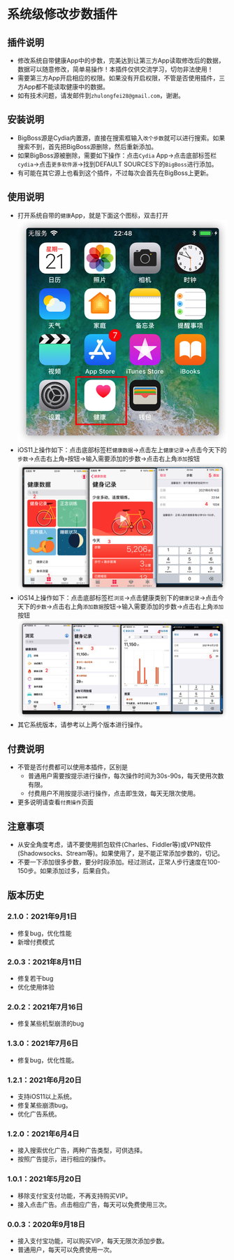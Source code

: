 # 系统级修改步数插件

## 插件说明
* 修改系统自带健康App中的步数，完美达到让第三方App读取修改后的数据，数据可以随意修改，简单易操作！本插件仅供交流学习，切勿非法使用！
* 需要第三方App开启相应的权限。如果没有开启权限，不管是否使用插件，三方App都不能读取健康中的数据。
* 如有技术问题，请发邮件到`zhulongfei28@gmail.com`，谢谢。

## 安装说明
* BigBoss源是Cydia内置源，直接在搜索框输入`改个步数`就可以进行搜索。如果搜索不到，首先把BigBoss源删除，然后重新添加。
* 如果BigBoss源被删除，需要如下操作：点击`Cydia` App->点击底部标签栏`cydia`->点击`更多软件源`->找到DEFAULT SOURCES下的`BigBoss`进行添加。
* 有可能在其它源上也看到这个插件，不过每次会首先在BigBoss上更新。

## 使用说明
* 打开系统自带的`健康`App，就是下面这个图标，双击打开
![](./support_files/HowToUseHealthAddSteps-01.png)
* iOS11上操作如下：点击底部标签栏`健康数据`->点击左上`健康记录`->点击今天下的`步数`->点击右上角`+`按钮->输入需要添加的步数->点击右上角`添加`按钮
![](./support_files/HowToUseHealthAddSteps-02.png)
* iOS14上操作如下：点击底部标签栏`浏览`->点击健康类别下的`健康记录`->点击今天下的`步数`->点击右上角`添加数据`按钮->输入需要添加的步数->点击右上角`添加`按钮
![](./support_files/HowToUseHealthAddSteps-03.png)
* 其它系统版本，请参考以上两个版本进行操作。

## 付费说明
* 不管是否付费都可以使用本插件，区别是
  * 普通用户需要按提示进行操作，每次操作时间为30s-90s，每天使用次数有限。
  * 付费用户不用按提示进行操作，点击即生效，每天无限次使用。
* 更多说明请查看`付费操作`页面
<!-- * 付费成功后需要<font color="red">发送邮件</font>，付费成功后需要<font color="red">发送邮件</font>，付费成功后需要<font color="red">发送邮件</font>，重要的事情说三遍，更多说明请查看`付费操作`页面 -->

## 注意事项
* 从安全角度考虑，请不要使用抓包软件(Charles、Fiddler等)或VPN软件(Shadowsocks、Stream等)。如果使用了，是不能正常添加步数的，切记。
* 不要一下添加很多步数，要分时段添加。经过测试，正常人步行速度在100-150步。如果添加过多，后果自负。

## 版本历史
### 2.1.0：2021年9月1日
* 修复bug，优化性能
* 新增付费模式

### 2.0.3：2021年8月11日
* 修复若干bug
* 优化使用体验

### 2.0.2：2021年7月16日
* 修复某些机型崩溃的bug

### 1.3.0：2021年7月6日
* 修复bug，优化性能。

### 1.2.1：2021年6月20日
* 支持iOS11以上系统。
* 修复某些崩溃bug。
* 优化广告系统。

### 1.2.0：2021年6月4日
* 接入搜索优化广告，两种广告类型，可供选择。
* 按照广告提示，进行相应的操作。

### 1.0.1：2021年5月20日
* 移除支付宝支付功能，不再支持购买VIP。
* 接入点击广告。点击相应广告，每天可以免费使用三次。

### 0.0.3：2020年9月18日
* 接入支付宝功能，可以购买VIP，每天无限次添加步数。
* 普通用户，每天可以免费使用一次。